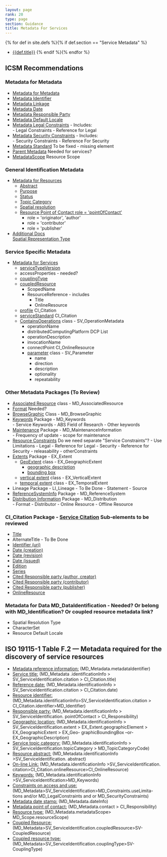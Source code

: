 ```yaml
---
layout: page
rank: 20
type: page
section: Guidance
title: Metadata For Services
---
```


{% for def in site.defs %}{% if def.section == "Service Metadata" %}
* [{{def.title}}]({{def.url|relative_url}})
{% endif %}{% endfor %}

## ICSM Recommendations 
### Metadata for Metadata
- [Metadata for Metadata](./class-MD_Metadata )  
- [Metadata Identifier](./MetadataIdentifier)  
- [Metadata Linkage](./MetadataLinkage)  
- [Metadata Date](./MetadataDate)  
- [Metadata Responsible Party](./MetadataContact)  
- [Metadata Default Locale](./MetadataLocale)  
- [Metadata Legal Constraints](./MetadataLegalConstraints) - Includes:  
      - Legal Constraints
      - Reference for Legal
- [Metadata Security Constraints](./MetadataSecurityConstraints) - Includes:  
      - Security Constraints
      - Reference For Security
- [Metadata Standard](./MetadataStandard) To be fixed - missing element  
- [Parent Metadata](./ParentMetadata)  Needed for services?
- [MetadataScope](./MetadataScope)  Resource Scope  

### General Identification Metadata
- [Metadata for Resources](./class-MD_Identification)    
    - [Abstract](./Abstract)  
    - [Purpose](./Purpose)  
    - [Status](./Status)  
    - [Topic Category](./TopicCategory)  
    - [Spatial resolution](./SpatialResolution)  
    - [Resource Point of Contact  role = 'pointOfContact'](./ResourcePointOfContact)
       - role = 'originator', 'author'
       - role = 'contributor'
       - role = 'publisher'
- [Additional Docs](./AdditionalDocs)  
    [Spatial Representation Type](./SpatialRepresentationType)  

### Service Specific Metadata
- [Metadata for Services](./ServiceIdentification)
    - [serviceTypeVersion](./ServiceTypeVersion)  
    - accessProperties  - needed?
    - [couplingType](./CouplingType)  
    - [coupledResource](./CoupledResource)  
      - ScopedName
      - ResourceReference - includes
          - Title
          - OnlineResource
    - [profile](./ServiceProfile)  CI_Citation
    - [serviceStandard](./ServiceStandard)  CI_Citation
    - [ContainsOperations](./ContainsOperations) class - SV_OperationMetadata    
       - operationName  
       - distributedComputingPlatform  DCP List
       - operationDescription  
       - invocationName  
       - connectPoint  CI_OnlineResource
       - [parameter](./Parameter) class - SV_Parameter
           - name  
           - direction  
           - description  
           - optionality  
           - repeatability  

### Other Metadata Packages (To Review)

- [Associated Resource](./AssociatedResource)   class - MD_AssociatedResource  
- [Format](./ResourceFormat) Needed?  
- [BrowseGraphic](./BrowseGraphic)  Class - MD_BrowseGraphic  
- [Keywords](./Keywords)  Package - MD_Keywords  
      - Service Keywords
      - ABS Field of Research
      - Other keywords
- [Maintenance](./Maintenance) Package -  MD_MaintenanceInformation   
      - Frequency of update
      - scope for maintenance
- [Resource Constraints](./class-MD_Constraints)   Do we need separate "Service Constraints"?
      - Use Limitations
      - Legal
      - Reference for Legal
      - Security
      - Reference for Security
      - releasability
      - otherConstraints
- [Extents](./ResourceExtent)  Package -  EX_Extent  
    - [GeoExtent](./GeographicExtent) class - EX_GeographicExtent  
       - [geographic description](./ExtentGeographicDescription)
       - [bounding box](./ExtentBoundingBox)
    - [vertical extent](./VerticalExtent) class - EX_VerticalExtent  
    - [temporal extent](./TemporalExtents) class - EX_TemporalExtent  
- Lineage    Package - LI_Lineage   - To Be Done
      - Statement
      - Source
- [ReferenceSystemInfo](./SpatialReferenceSystem)   Package - MD_ReferenceSystem  
- [Distribution Information](./DistributionInfo)   Package - MD_Distribution   
      - Format
      - Distributor
      - Online Resource
      - Offline Resource

### CI_Citation  Package - [Service Citation](./ServiceCitation) Sub-elements to be reviewed
- [Title](./ResourceTitle)
- AlternateTitle - To Be Done
- [Identifier (uri)](./ResourceIdentifier)
- [Date (creation)](./ResourceDate)
- [Date (revision)](./ResourceDate)
- [Date (issued)](./ResourceDate)
- [Edition](./ResourceEdition)
- [Series](./ResourceSeries)
- [Cited Responsible party (author, creator)](./ResourceResponsibleParty)
- [Cited Responsible party (contributor)](./ResourceResponsibleParty)
- [Cited Responsible party (publisher)](./ResourceResponsibleParty)
- [OnlineResource](./class-CI_OnlineResource)

### Metadata for Data  MD_DataIdentification  - Needed? Or belong with MD_Identification? Or coupled resource metadata link?
- Spatial Resolution Type  
- CharacterSet  
- Resource Default Locale  


## ISO 19115-1 Table F.2 — Metadata required for the discovery of service resources

- [Metadata reference information:](./MetadataIdentifier)  (MD_Metadata.metadataIdentifier)
- [Service title:](./ResourceTitle) (MD_Metadata .identificationInfo > SV_ServiceIdentification.citation > CI_Citation.title)
- [Reference date:](./ResourceDate) (MD_Metadata.identificationInfo > SV_ServiceIdentification.citation > CI_Citation.date)
- [Resource identifier:](./ResourceIdentifier) (MD_Metadata.identificationInfo>SV_ServiceIdentification.citation > CI_Citation.identifier>MD_Identifier)
- [Responsible party:](./ResourceResponsibleParty) (MD_Metadata.identificationInfo > SV_ServiceIdentification. pointOfContact > CI_Responsibility)
- [Geographic location:](./ResourceExtent) (MD_Metadata.identificationInfo > SV_ServiceIdentification.extent > EX_Extent.geographicElement > EX_GeographicExtent > EX_Geo- graphicBoundingBox –or- EX_GeographicDescription)
- [Service topic category:](./TopicCategory)  (MD_Metadata.identificationInfo > SV_ServiceIdentification.topicCategory > MD_TopicCategoryCode)
- [Resource abstract:](./Abstract)  (MD_Metadata.identificationInfo >SV_ServiceIdentification. abstract)
- [On-line Link:](./class-CI_OnlineResource) (MD_Metadata.identificationInfo >SV_ServiceIdentification. citation>CI_Citation.onlineResource>CI_OnlineResource)
- [Keywords:](./Keywords)  (MD_Metadata.identificationInfo >SV_ServiceIdentification>MD_Keywords)
- [Constraints on access and use:](./class-MD_Constraints) (MD_Metadata>SV_ServiceIdentification>MD_Constraints.useLimita- tions and/or MD_LegalConstraints and or MD_SecurityConstraints)
- [Metadata date stamp:](./MetadataDate) (MD_Metadata.dateInfo)
- [Metadata point of contact:](./MetadataContact) (MD_Metadata.contact > CI_Responsibility)
- [Resource type:](./MetadataScope) (MD_Metadata.metadataScope> MD_Scope.resourceScope)
- [Coupled Resource:](./CoupledResource) (MD_Metadata>SV_ServiceIdentification.coupledResource>SV-CoupledResource)
- [Coupled resource type:](./CouplingType) (MD_Metadata>SV_ServiceIdentification.couplingType>SV-CouplingType)
